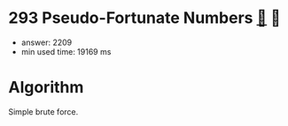 293 Pseudo-Fortunate Numbers [:link:](http://projecteuler.net/problem=293)  :thought_balloon:
========================

- answer: 2209 
- min used time: 19169 ms

Algorithm
=========

Simple brute force.